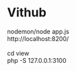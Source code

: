 # Vithub

nodemon/node app.js
</br>
http://localhost:8200/
</br>
</br>
cd view
</br>
php -S 127.0.0.1:3100 




